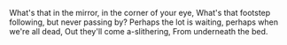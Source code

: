 What's that in the mirror, in the corner of your eye,
What's that footstep following,
but never passing by?
Perhaps the lot is waiting, perhaps when we're all dead,
Out they'll come a-slithering,
From underneath the bed.